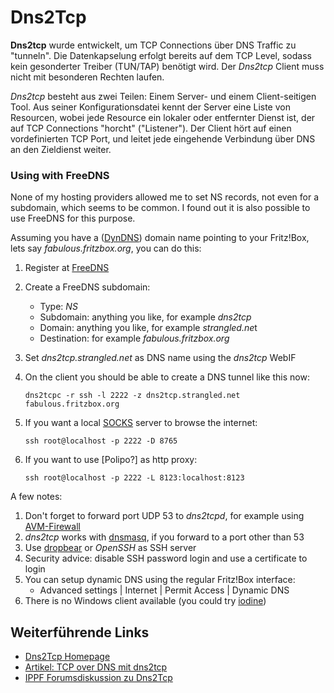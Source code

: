 Dns2Tcp
=======

**Dns2tcp** wurde entwickelt, um TCP Connections über DNS Traffic zu
"tunneln". Die Datenkapselung erfolgt bereits auf dem TCP Level,
sodass kein gesonderter Treiber (TUN/TAP) benötigt wird. Der *Dns2tcp*
Client muss nicht mit besonderen Rechten laufen.

*Dns2tcp* besteht aus zwei Teilen: Einem Server- und einem
Client-seitigen Tool. Aus seiner Konfigurationsdatei kennt der Server
eine Liste von Resourcen, wobei jede Resource ein lokaler oder
entfernter Dienst ist, der auf TCP Connections "horcht"
("Listener"). Der Client hört auf einen vordefinierten TCP Port, und
leitet jede eingehende Verbindung über DNS an den Zieldienst weiter.

### Using with FreeDNS

None of my hosting providers allowed me to set NS records, not even for
a subdomain, which seems to be common. I found out it is also possible
to use FreeDNS for this purpose.

Assuming you have a
([DynDNS](http://www.dyndns.com/)) domain name
pointing to your Fritz!Box, lets say *fabulous.fritzbox.org*, you can do
this:

1.  Register at
    [FreeDNS](http://freedns.afraid.org/)
2.  Create a FreeDNS subdomain:
    -   Type: *NS*
    -   Subdomain: anything you like, for example *dns2tcp*
    -   Domain: anything you like, for example *strangled.ne*t
    -   Destination: for example *fabulous.fritzbox.org*
3.  Set *dns2tcp.strangled.net* as DNS name using the *dns2tcp* WebIF
4.  On the client you should be able to create a DNS tunnel like this
    now:

    ``` 
    dns2tcpc -r ssh -l 2222 -z dns2tcp.strangled.net fabulous.fritzbox.org
    ```

5.  If you want a local
    [SOCKS](http://en.wikipedia.org/wiki/SOCKS)
    server to browse the internet:

    ``` 
    ssh root@localhost -p 2222 -D 8765
    ```

6.  If you want to use [Polipo?] as http proxy:

    ``` 
    ssh root@localhost -p 2222 -L 8123:localhost:8123
    ```

A few notes:

1.  Don't forget to forward port UDP 53 to *dns2tcpd*, for example
    using [AVM-Firewall](../avm-firewall/README.md)
2.  *dns2tcp* works with [dnsmasq](../dnsmasq/README.md), if you forward
    to a port other than 53
3.  Use [dropbear](../dropbear/README.md) or *OpenSSH* as SSH server
4.  Security advice: disable SSH password login and use a certificate to
    login
5.  You can setup dynamic DNS using the regular Fritz!Box interface:
    -   Advanced settings | Internet | Permit Access | Dynamic DNS
6.  There is no Windows client available (you could try
    [iodine](../iodine/README.md))

Weiterführende Links
--------------------

-   [Dns2Tcp
    Homepage](http://www.hsc.fr/ressources/outils/dns2tcp/)
-   [Artikel: TCP over DNS mit
    dns2tcp](https://netzhure.de/2007/10/22/127-TCP-over-DNS-mit-dns2tcp.html)
-   [IPPF Forumsdiskussion zu
    Dns2Tcp](http://www.ip-phone-forum.de/showthread.php?t=156586)

